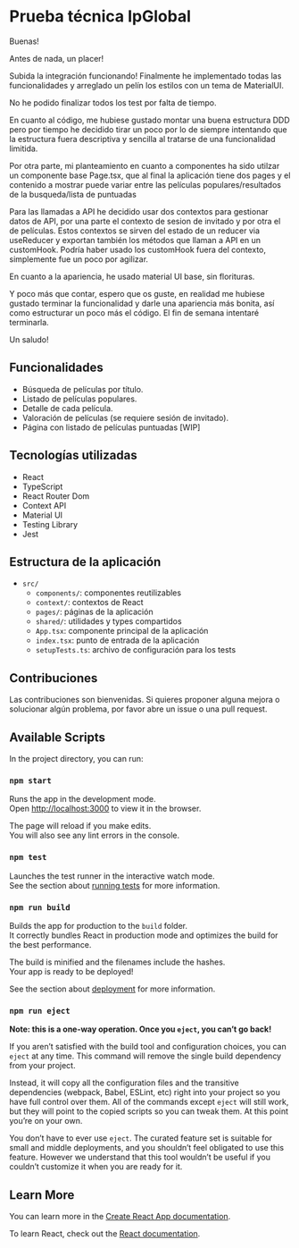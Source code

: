 # Prueba técnica IpGlobal

Buenas!

Antes de nada, un placer!

Subida la integración funcionando!
Finalmente he implementado todas las funcionalidades y arreglado un pelín los estilos con un tema de MaterialUI.

No he podido finalizar todos los test por falta de tiempo.


En cuanto al código, me hubiese gustado montar una buena estructura DDD pero por tiempo he decidido tirar un poco por lo de siempre intentando que la estructura fuera descriptiva y sencilla al tratarse de una funcionalidad limitida.

Por otra parte, mi planteamiento en cuanto a componentes ha sido utilzar un componente base Page.tsx, que al final la aplicación tiene dos pages y el contenido a mostrar puede variar entre las películas populares/resultados de la busqueda/lista de puntuadas

Para las llamadas a API he decidido usar dos contextos para gestionar datos de API, por una parte el contexto de sesion de invitado y por otra el de películas. Estos contextos se sirven del estado de un reducer via useReducer y exportan también los métodos que llaman a API en un customHook. Podría haber usado los customHook fuera del contexto, simplemente fue un poco por agilizar.

En cuanto a la apariencia, he usado material UI base, sin florituras.

Y poco más que contar, espero que os guste, en realidad me hubiese gustado terminar la funcionalidad y darle una apariencia más bonita, así como estructurar un poco más el código. El fin de semana intentaré terminarla.

Un saludo!

## Funcionalidades

- Búsqueda de películas por título.
- Listado de películas populares.
- Detalle de cada película.
- Valoración de películas (se requiere sesión de invitado).
- Página con listado de películas puntuadas [WIP]

## Tecnologías utilizadas

- React
- TypeScript
- React Router Dom
- Context API
- Material UI
- Testing Library
- Jest

## Estructura de la aplicación

- `src/`
  - `components/`: componentes reutilizables
  - `context/`: contextos de React
  - `pages/`: páginas de la aplicación
  - `shared/`: utilidades y types compartidos
  - `App.tsx`: componente principal de la aplicación
  - `index.tsx`: punto de entrada de la aplicación
  - `setupTests.ts`: archivo de configuración para los tests

## Contribuciones

Las contribuciones son bienvenidas. Si quieres proponer alguna mejora o solucionar algún problema, por favor abre un issue o una pull request.

## Available Scripts

In the project directory, you can run:

### `npm start`

Runs the app in the development mode.\
Open [http://localhost:3000](http://localhost:3000) to view it in the browser.

The page will reload if you make edits.\
You will also see any lint errors in the console.

### `npm test`

Launches the test runner in the interactive watch mode.\
See the section about [running tests](https://facebook.github.io/create-react-app/docs/running-tests) for more information.

### `npm run build`

Builds the app for production to the `build` folder.\
It correctly bundles React in production mode and optimizes the build for the best performance.

The build is minified and the filenames include the hashes.\
Your app is ready to be deployed!

See the section about [deployment](https://facebook.github.io/create-react-app/docs/deployment) for more information.

### `npm run eject`

**Note: this is a one-way operation. Once you `eject`, you can’t go back!**

If you aren’t satisfied with the build tool and configuration choices, you can `eject` at any time. This command will remove the single build dependency from your project.

Instead, it will copy all the configuration files and the transitive dependencies (webpack, Babel, ESLint, etc) right into your project so you have full control over them. All of the commands except `eject` will still work, but they will point to the copied scripts so you can tweak them. At this point you’re on your own.

You don’t have to ever use `eject`. The curated feature set is suitable for small and middle deployments, and you shouldn’t feel obligated to use this feature. However we understand that this tool wouldn’t be useful if you couldn’t customize it when you are ready for it.

## Learn More

You can learn more in the [Create React App documentation](https://facebook.github.io/create-react-app/docs/getting-started).

To learn React, check out the [React documentation](https://reactjs.org/).
